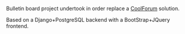 Bulletin board project undertook in order replace a [CoolForum](https://github.com/dsoriano/coolforum) solution.

Based on a Django+PostgreSQL backend with a BootStrap+JQuery frontend.
